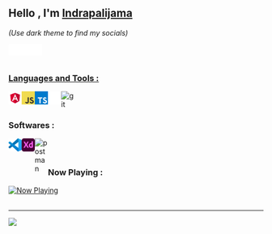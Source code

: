 ## Hello ,  I'm <a href="https://indrapalijama.github.io" target="_blank">Indrapalijama</a>
*(Use dark theme to find my socials)*

<a href="https://indrapalijama.github.io" target="_blank"><img align="left" alt="aakarsh.me" width="22px" src="https://github.com/Aakarsh-B/trying-repos/blob/master/www.svg" /></a>
<a href="https://linkedin.com/in/samudrapalijama" target="_blank"><img align="left" alt="Aakarsh B | LinkedIn" width="22px" src="https://github.com/Aakarsh-B/trying-repos/blob/master/linkedin.svg" />
<a href="https://twitter.com/shootnoxious" target="_blank"><img align="left" alt="Aakarsh B | Twitter" width="22px" src="https://github.com/Aakarsh-B/trying-repos/blob/master/twitter.svg" />
<br />
<br />
  
### Languages and Tools :
<a href="https://angular.io" target="_blank"><img align="left" alt="angular" width="26px" src="https://raw.githubusercontent.com/github/explore/80688e429a7d4ef2fca1e82350fe8e3517d3494d/topics/angular/angular.png" /></a>
<a href="https://www.javascript.com" target="_blank"><img align="left" alt="javascript" width="26px" src="https://raw.githubusercontent.com/github/explore/80688e429a7d4ef2fca1e82350fe8e3517d3494d/topics/javascript/javascript.png" /></a>
<a href="https://www.typescriptlang.org" target="_blank"> <img align="left" alt="typescript" width="26px" src="https://raw.githubusercontent.com/github/explore/80688e429a7d4ef2fca1e82350fe8e3517d3494d/topics/typescript/typescript.png"/> </a>
<a href="https://git-scm.com/" target="_blank"> <img align="left" alt="git" width="26px" src="https://github.com/Aakarsh-B/trying-repos/blob/master/github.svg"/> </a>
<a href="https://nestjs.com" target="_blank"> <img align="left" alt="git" width="26px" src="https://d33wubrfki0l68.cloudfront.net/e937e774cbbe23635999615ad5d7732decad182a/26072/logo-small.ede75a6b.svg"/> </a>
<br />
<br />
  
### Softwares :

<img align="left" alt="Visual Studio Code" width="26px" src="https://raw.githubusercontent.com/github/explore/80688e429a7d4ef2fca1e82350fe8e3517d3494d/topics/visual-studio-code/visual-studio-code.png" />
<a href="https://www.adobe.com/products/xd.html" target="_blank"> <img align="left" alt="XD" width="26px" src="https://github.com/Aakarsh-B/trying-repos/blob/master/adobexd.png?raw=true"/> </a> 
<a href="https://www.postman.com" target="_blank"> <img align="left" alt="postman" width="26px" src="https://seeklogo.com/images/P/postman-logo-0087CA0D15-seeklogo.com.png"/> </a>    
  
<br />
<br />

### Now Playing :
<a href="https://fulk-spotify.vercel.app/now-playing?open">
    <img src="https://fulk-spotify.vercel.app/now-playing" width="256" height="64" alt="Now Playing">
</a>
<br />
<br />

<!-- [![Spotify](https://fulk-now-playing.vercel.app/now-playing)](https://open.spotify.com/user/mr5jgbqp3jw221j271iz2nix9) -->
---
![](https://github-readme-stats.vercel.app/api?username=indrapalijama&include_all_commits=true&count_private=true&show_icons=true&line_height=20&title_color=FFFFFF&icon_color=FFFFFF&text_color=FFFFFF&bg_color=0D1117) 
